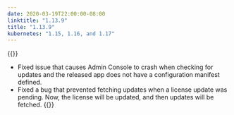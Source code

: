 ```yaml
---
date: 2020-03-19T22:00:00-08:00
linktitle: "1.13.9"
title: "1.13.9"
kubernetes: "1.15, 1.16, and 1.17"
---
```


{{<fixes>}}
* Fixed issue that causes Admin Console to crash when checking for updates and the released app does not have a configuration manifest defined. 
* Fixed a bug that prevented fetching updates when a license update was pending. Now, the license will be updated, and then updates will be fetched.
{{</fixes>}}
